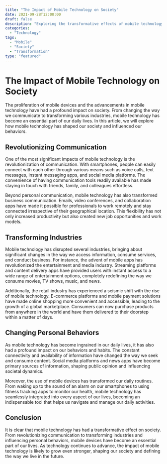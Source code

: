 ```yaml
--- 
title: "The Impact of Mobile Technology on Society"
date: 2021-09-28T12:00:00
draft: false
description: "Exploring the transformative effects of mobile technology in our lives"
categories: 
  - "Technology"
tags: 
  - "Mobile"
  - "Society"
  - "Transformation"
type: "featured"
--- 
```


# The Impact of Mobile Technology on Society

The proliferation of mobile devices and the advancements in mobile technology have had a profound impact on society. From changing the way we communicate to transforming various industries, mobile technology has become an essential part of our daily lives. In this article, we will explore how mobile technology has shaped our society and influenced our behaviors.

## Revolutionizing Communication

One of the most significant impacts of mobile technology is the revolutionization of communication. With smartphones, people can easily connect with each other through various means such as voice calls, text messages, instant messaging apps, and social media platforms. The convenience of having communication tools readily available has made staying in touch with friends, family, and colleagues effortless.

Beyond personal communication, mobile technology has also transformed business communication. Emails, video conferences, and collaboration apps have made it possible for professionals to work remotely and stay connected irrespective of their geographical location. This flexibility has not only increased productivity but also created new job opportunities and work models.

## Transforming Industries

Mobile technology has disrupted several industries, bringing about significant changes in the way we access information, consume services, and conduct business. For instance, the advent of mobile apps has revolutionized the entertainment and media industry. Streaming platforms and content delivery apps have provided users with instant access to a wide range of entertainment options, completely redefining the way we consume movies, TV shows, music, and news.

Additionally, the retail industry has experienced a seismic shift with the rise of mobile technology. E-commerce platforms and mobile payment solutions have made online shopping more convenient and accessible, leading to the growth of a global marketplace. Consumers can now purchase products from anywhere in the world and have them delivered to their doorstep within a matter of days.

## Changing Personal Behaviors

As mobile technology has become ingrained in our daily lives, it has also had a profound impact on our behaviors and habits. The constant connectivity and availability of information have changed the way we seek and consume content. Social media platforms and news apps have become primary sources of information, shaping public opinion and influencing societal dynamics.

Moreover, the use of mobile devices has transformed our daily routines. From waking up to the sound of an alarm on our smartphones to using fitness tracking apps to monitor our health, mobile technology has seamlessly integrated into every aspect of our lives, becoming an indispensable tool that helps us navigate and manage our daily activities.

## Conclusion

It is clear that mobile technology has had a transformative effect on society. From revolutionizing communication to transforming industries and influencing personal behaviors, mobile devices have become an essential part of our lives. As technology continues to advance, the impact of mobile technology is likely to grow even stronger, shaping our society and defining the way we live in the future.
